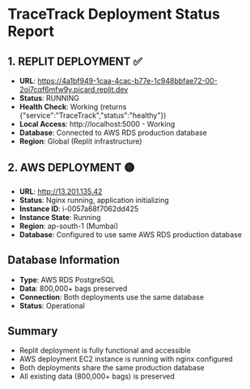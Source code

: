 # TraceTrack Deployment Status Report

## 1. REPLIT DEPLOYMENT ✅
- **URL**: https://4a1bf949-1caa-4cac-b77e-1c948bbfae72-00-2oi7cqf6mfw9y.picard.replit.dev
- **Status**: RUNNING
- **Health Check**: Working (returns {"service":"TraceTrack","status":"healthy"})
- **Local Access**: http://localhost:5000 - Working
- **Database**: Connected to AWS RDS production database
- **Region**: Global (Replit infrastructure)

## 2. AWS DEPLOYMENT 🟡
- **URL**: http://13.201.135.42
- **Status**: Nginx running, application initializing
- **Instance ID**: i-0057a68f7062dd425
- **Instance State**: Running
- **Region**: ap-south-1 (Mumbai)
- **Database**: Configured to use same AWS RDS production database

## Database Information
- **Type**: AWS RDS PostgreSQL
- **Data**: 800,000+ bags preserved
- **Connection**: Both deployments use the same database
- **Status**: Operational

## Summary
- Replit deployment is fully functional and accessible
- AWS deployment EC2 instance is running with nginx configured
- Both deployments share the same production database
- All existing data (800,000+ bags) is preserved